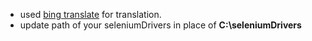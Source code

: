 <ul>
<li>used <a href="https://www.bing.com/translator">bing translate</a> for translation.
</li>
<li>update path of your seleniumDrivers in place of <b>C:\seleniumDrivers</b></li>
</ul>
